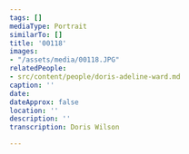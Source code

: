 ```yaml
---
tags: []
mediaType: Portrait
similarTo: []
title: '00118'
images:
- "/assets/media/00118.JPG"
relatedPeople:
- src/content/people/doris-adeline-ward.md
caption: ''
date: 
dateApprox: false
location: ''
description: ''
transcription: Doris Wilson

---
```

